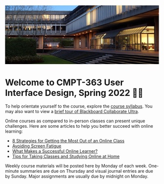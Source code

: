 ![SFU](images/1406322240943.jpg ':class=banner-image')

# Welcome to CMPT-363 User Interface Design, Spring 2022 👋🏼

To help orientate yourself to the course, explore the [course syllabus](https://canvas.sfu.ca/courses/67116/assignments/syllabus). You may also want to view a [brief tour of Blackboard Collaborate Ultra](https://www.youtube.com/watch?v=6SKSODqUeWg).

Online courses as compared to in-person classes can present unique challenges. Here are some articles to help you better succeed with online learning:

* [8 Strategies for Getting the Most Out of an Online Class](https://www.northeastern.edu/graduate/blog/tips-for-taking-online-classes/)
* [Avoiding Screen Fatigue](https://mbhub.ca/development/avoiding-screen-fatigue/)
* [What Makes a Successful Online Learner?](https://careerwise.minnstate.edu/education/successonline.html)
* [Tips for Taking Classes and Studying Online at Home](https://www.ualberta.ca/current-students/academic-success-centre/resources/working-online.html)

Weekly course materials will be posted here by Monday of each week. One-minute summaries are due on Thursday and visual journal entries are due by Sunday. Major assignments are usually due by midnight on Monday.
